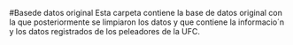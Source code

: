 #Basede datos original
Esta carpeta contiene la base de datos original con la que posteriormente se limpiaron los datos y que contiene la informacio´n y los datos registrados de los peleadores de la UFC.
